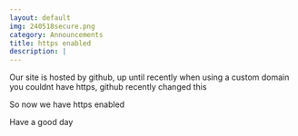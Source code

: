```yaml
---
layout: default
img: 240518secure.png
category: Announcements
title: https enabled
description: |
---
```

  Our site is hosted by github, up until recently when using a custom domain you couldnt have https, github recently changed this
  
  So now we have https enabled
 
  Have a good day
